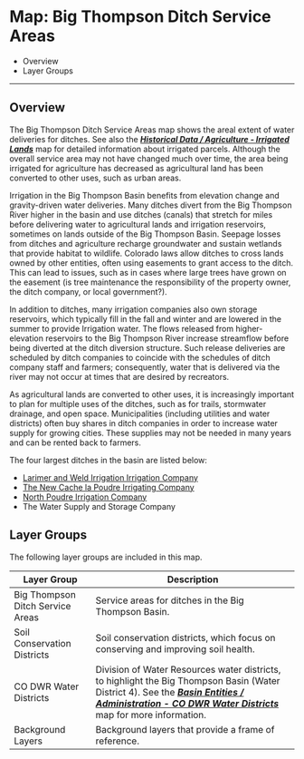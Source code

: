 # Map: Big Thompson Ditch Service Areas #

*   Overview
*   Layer Groups

-----------------

## Overview

The Big Thompson Ditch Service Areas map shows the areal extent of water deliveries for ditches.
See also the [***Historical Data / Agriculture - Irrigated Lands***](#map/hist-ag-irrigated)
map for detailed information about irrigated parcels.
Although the overall service area may not have changed much over time,
the area being irrigated for agriculture has decreased as agricultural land has been converted
to other uses, such as urban areas.

Irrigation in the Big Thompson Basin benefits from elevation change and gravity-driven water deliveries.
Many ditches divert from the Big Thompson River higher in the basin
and use ditches (canals) that stretch for miles before delivering water to agricultural lands
and irrigation reservoirs, sometimes on lands outside of the Big Thompson Basin.
Seepage losses from ditches and agriculture recharge groundwater and sustain wetlands
that provide habitat to wildlife.
Colorado laws allow ditches to cross lands owned by other entities,
often using easements to grant access to the ditch.
This can lead to issues, such as in cases where large trees have grown on the easement
(is tree maintenance the responsibility of the property owner, the ditch company, or local government?).

In addition to ditches, many irrigation companies also own storage reservoirs,
which typically fill in the fall and winter and are lowered in the summer to provide Irrigation water.
The flows released from higher-elevation reservoirs to the Big Thompson River increase streamflow
before being diverted at the ditch diversion structure.
Such release deliveries are scheduled by ditch companies to coincide with the schedules of
ditch company staff and farmers; consequently,
water that is delivered via the river may not occur at times that are desired by recreators.

As agricultural lands are converted to other uses, it is increasingly important to
plan for multiple uses of the ditches, such as for trails,
stormwater drainage, and open space.
Municipalities (including utilities and water districts) often buy shares in ditch
companies in order to increase water supply for growing cities.
These supplies may not be needed in many years and can be rented back to farmers.

The four largest ditches in the basin are listed below:

*   [Larimer and Weld Irrigation Irrigation Company](http://eatonditch.com/)
*   [The New Cache la Poudre Irrigating Company](https://www.newcache.com/)
*   [North Poudre Irrigation Company](https://npicwater.com/)
*   The Water Supply and Storage Company

## Layer Groups ##

The following layer groups are included in this map.

| **Layer Group** | **Description** |
| -- | -- |
| Big Thompson Ditch Service Areas | Service areas for ditches in the Big Thompson Basin. |
| Soil Conservation Districts | Soil conservation districts, which focus on conserving and improving soil health. |
| CO DWR Water Districts | Division of Water Resources water districts, to highlight the Big Thompson Basin (Water District 4).  See the [***Basin Entities / Administration - CO DWR Water Districts***](#map/entities-codwr-waterdistricts) map for more information. |
| Background Layers | Background layers that provide a frame of reference. |
